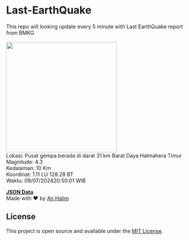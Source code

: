 # Last-EarthQuake
This repo will looking update every 5 minute with Last EarthQuake report from BMKG
<br>
<br>
<img src="https://static.bmkg.go.id/20240709205001.mmi.jpg" width="300"/>
<br>
Lokasi: Pusat gempa berada di darat 31 km Barat Daya Halmahera Timur <br>
Magnitude: 4.3 <br>
Kedalaman: 10 Km <br>
Koordinat: 1.11 LU 128.28 BT <br>
Waktu: 09/07/202420:50:01 WIB <br>

<a href="./data/data.json">**JSON Data**</a>
<br>
Made with ❤️ by <a href="https://github.com/an-halim">An Halim</a>
## License

This project is open source and available under the [MIT License](LICENSE).
